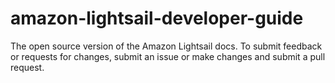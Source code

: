 # amazon-lightsail-developer-guide
The open source version of the Amazon Lightsail docs. To submit feedback or requests for changes, submit an issue or make changes and submit a pull request.
